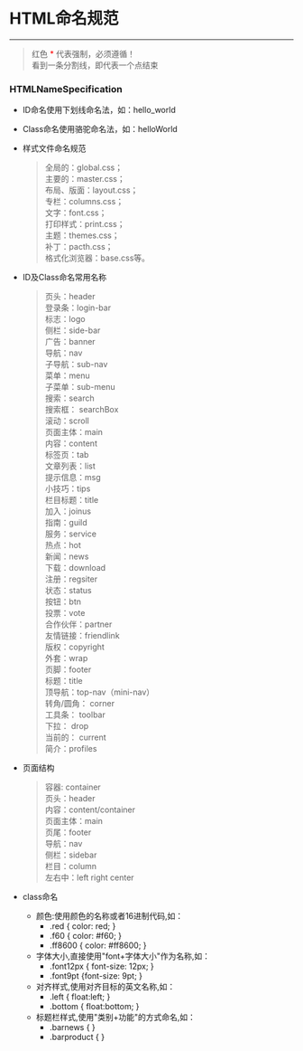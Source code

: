 # HTML命名规范
---

> 红色 <font color=#FF0000 >*</font> 代表强制，必须遵循！<br />
> 看到一条分割线，即代表一个点结束<br />

### HTMLNameSpecification

* ID命名使用下划线命名法，如：hello_world 
* Class命名使用骆驼命名法，如：helloWorld 
* 样式文件命名规范
    > 全局的：global.css；<br />
    > 主要的：master.css；<br />
    > 布局、版面：layout.css；<br />
    > 专栏：columns.css；<br />
    > 文字：font.css；<br />
    > 打印样式：print.css；<br />
    > 主题：themes.css；<br />
    > 补丁：pacth.css；<br />
    > 格式化浏览器：base.css等。 <br />

* ID及Class命名常用名称
    > 页头：header<br />
    > 登录条：login-bar <br />
    > 标志：logo<br />
    > 侧栏：side-bar <br />
    > 广告：banner<br />
    > 导航：nav<br />
    > 子导航：sub-nav<br />
    > 菜单：menu<br />
    > 子菜单：sub-menu<br />
    > 搜索：search <br />
    > 搜索框： searchBox <br />
    > 滚动：scroll <br />
    > 页面主体：main <br />
    > 内容：content<br />
    > 标签页：tab<br />
    > 文章列表：list<br />
    > 提示信息：msg <br />
    > 小技巧：tips<br />
    > 栏目标题：title <br />
    > 加入：joinus <br />
    > 指南：guild<br />
    > 服务：service<br />
    > 热点：hot <br />
    > 新闻：news<br />
    > 下载：download <br />
    > 注册：regsiter <br />
    > 状态：status <br />
    > 按钮：btn <br />
    > 投票：vote <br />
    > 合作伙伴：partner <br />
    > 友情链接：friendlink <br />
    > 版权：copyright <br />
    > 外套：wrap <br />
    > 页脚：footer <br />
    > 标题：title <br />
    > 顶导航：top-nav（mini-nav） <br />
    > 转角/圆角： corner <br />
    > 工具条： toolbar <br />
    > 下拉： drop <br />
    > 当前的： current <br />
    > 简介：profiles <br />
  
  
* 页面结构
    > 容器: container<br />
    > 页头：header <br />
    > 内容：content/container<br />
    > 页面主体：main <br />
    > 页尾：footer<br />
    > 导航：nav<br />
    > 侧栏：sidebar<br />
    > 栏目：column<br />
    > 左右中：left right center


* class命名
    * 颜色:使用颜色的名称或者16进制代码,如：
        * .red { color: red; }
        * .f60 { color: #f60; }
        * .ff8600 { color: #ff8600; }
    * 字体大小,直接使用"font+字体大小"作为名称,如：
        * .font12px { font-size: 12px; }
        * .font9pt {font-size: 9pt; }
    * 对齐样式,使用对齐目标的英文名称,如：
        * .left { float:left; }
        * .bottom { float:bottom; }
    * 标题栏样式,使用"类别+功能"的方式命名,如：
        * .barnews { }
        * .barproduct { }
   


   